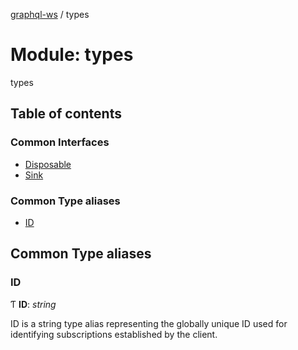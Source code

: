 [graphql-ws](../README.md) / types

# Module: types

types

## Table of contents

### Common Interfaces

- [Disposable](../interfaces/types.disposable.md)
- [Sink](../interfaces/types.sink.md)

### Common Type aliases

- [ID](types.md#id)

## Common Type aliases

### ID

Ƭ **ID**: *string*

ID is a string type alias representing
the globally unique ID used for identifying
subscriptions established by the client.
